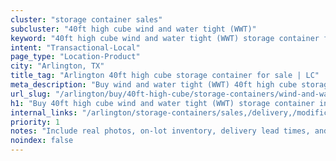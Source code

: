 ```yaml
---
cluster: "storage container sales"
subcluster: "40ft high cube wind and water tight (WWT)"
keyword: "40ft high cube wind and water tight (WWT) storage container for sale Arlington, TX"
intent: "Transactional-Local"
page_type: "Location-Product"
city: "Arlington, TX"
title_tag: "Arlington 40ft high cube storage container for sale | LC"
meta_description: "Buy wind and water tight (WWT) 40ft high cube storage container sale with local delivery in Arlington, TX. LC Container — local Since 2003. Request a fast quote today."
url_slug: "/arlington/buy/40ft-high-cube/storage-containers/wind-and-water-tight-wwt"
h1: "Buy 40ft high cube wind and water tight (WWT) storage container in Arlington"
internal_links: "/arlington/storage-containers/sales,/delivery,/modifications"
priority: 1
notes: "Include real photos, on-lot inventory, delivery lead times, and financing info."
noindex: false
---
```


<!-- TODO: Add unique city/inventory copy, images, and internal links here. -->
